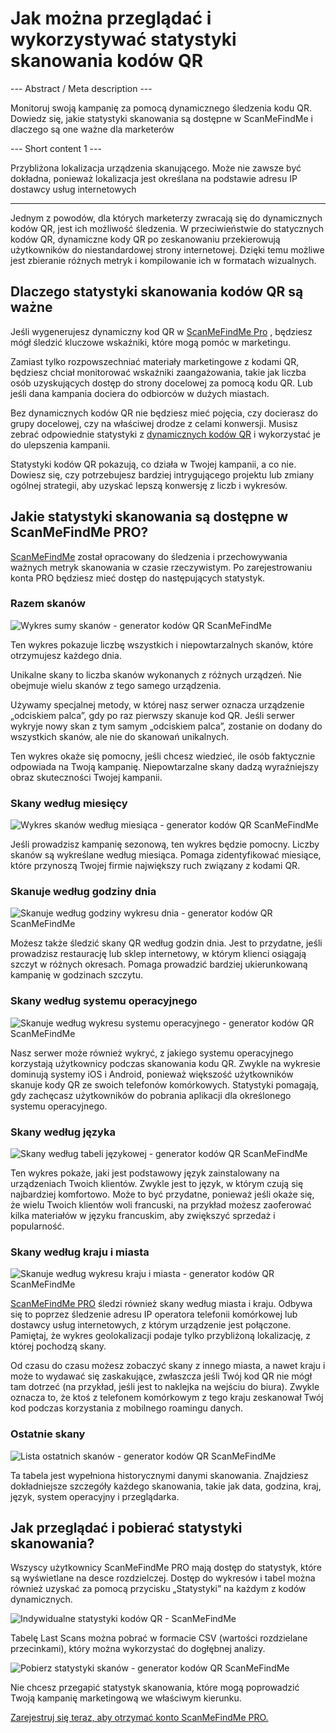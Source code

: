 <h1>Jak można przeglądać i wykorzystywać statystyki skanowania kodów QR</h1>

--- Abstract / Meta description ---

Monitoruj swoją kampanię za pomocą dynamicznego śledzenia kodu QR. Dowiedz się, jakie statystyki skanowania są dostępne w ScanMeFindMe i dlaczego są one ważne dla marketerów

--- Short content 1 ---

Przybliżona lokalizacja urządzenia skanującego. Może nie zawsze być dokładna, ponieważ lokalizacja jest określana na podstawie adresu IP dostawcy usług internetowych

----------

<p>Jednym z powodów, dla których marketerzy zwracają się do dynamicznych kodów QR, jest ich możliwość śledzenia. W przeciwieństwie do statycznych kodów QR, dynamiczne kody QR po zeskanowaniu przekierowują użytkowników do niestandardowej strony internetowej. Dzięki temu możliwe jest zbieranie różnych metryk i kompilowanie ich w formatach wizualnych.</p>

<h2>Dlaczego statystyki skanowania kodów QR są ważne</h2>

<p>Jeśli wygenerujesz dynamiczny kod QR w <a href="#pro">ScanMeFindMe Pro</a> , będziesz mógł śledzić kluczowe wskaźniki, które mogą pomóc w marketingu.</p>

<p>Zamiast tylko rozpowszechniać materiały marketingowe z kodami QR, będziesz chciał monitorować wskaźniki zaangażowania, takie jak liczba osób uzyskujących dostęp do strony docelowej za pomocą kodu QR. Lub jeśli dana kampania dociera do odbiorców w dużych miastach.</p>

<p>Bez dynamicznych kodów QR nie będziesz mieć pojęcia, czy docierasz do grupy docelowej, czy na właściwej drodze z celami konwersji. Musisz zebrać odpowiednie statystyki z <a href="#about:product">dynamicznych kodów QR</a> i wykorzystać je do ulepszenia kampanii.</p>

<p>Statystyki kodów QR pokazują, co działa w Twojej kampanii, a co nie. Dowiesz się, czy potrzebujesz bardziej intrygującego projektu lub zmiany ogólnej strategii, aby uzyskać lepszą konwersję z liczb i wykresów.</p>

<h2>Jakie statystyki skanowania są dostępne w ScanMeFindMe PRO?</h2>

<p><a href="#static:url">ScanMeFindMe</a> został opracowany do śledzenia i przechowywania ważnych metryk skanowania w czasie rzeczywistym. Po zarejestrowaniu konta PRO będziesz mieć dostęp do następujących statystyk.</p>

<h3>Razem skanów</h3>

<p class="imageholder">
    <img src="https://media.scanmefindme.com/blog/about_statistics/files/img 1 - total scans.png"
        alt="Wykres sumy skanów - generator kodów QR ScanMeFindMe">
</p>

<p>Ten wykres pokazuje liczbę wszystkich i niepowtarzalnych skanów, które otrzymujesz każdego dnia.</p>

<p>Unikalne skany to liczba skanów wykonanych z różnych urządzeń. Nie obejmuje wielu skanów z tego samego urządzenia.</p>

<p>Używamy specjalnej metody, w której nasz serwer oznacza urządzenie „odciskiem palca”, gdy po raz pierwszy skanuje kod QR. Jeśli serwer wykryje nowy skan z tym samym „odciskiem palca”, zostanie on dodany do wszystkich skanów, ale nie do skanowań unikalnych.</p>

<p>Ten wykres okaże się pomocny, jeśli chcesz wiedzieć, ile osób faktycznie odpowiada na Twoją kampanię. Niepowtarzalne skany dadzą wyraźniejszy obraz skuteczności Twojej kampanii.</p>

<h3>Skany według miesięcy</h3>

<p class="imageholder">
    <img src="https://media.scanmefindme.com/blog/about_statistics/files/img 2 - scans by month.png"
        alt="Wykres skanów według miesiąca - generator kodów QR ScanMeFindMe">
</p>

<p>Jeśli prowadzisz kampanię sezonową, ten wykres będzie pomocny. Liczby skanów są wykreślane według miesiąca. Pomaga zidentyfikować miesiące, które przynoszą Twojej firmie największy ruch związany z kodami QR.</p>

<h3>Skanuje według godziny dnia</h3>

<p class="imageholder">
    <img src="https://media.scanmefindme.com/blog/about_statistics/files/img 3 - scans by hour of the day.png"
        alt="Skanuje według godziny wykresu dnia - generator kodów QR ScanMeFindMe">
</p>

<p>Możesz także śledzić skany QR według godzin dnia. Jest to przydatne, jeśli prowadzisz restaurację lub sklep internetowy, w którym klienci osiągają szczyt w różnych okresach. Pomaga prowadzić bardziej ukierunkowaną kampanię w godzinach szczytu.</p>

<h3>Skany według systemu operacyjnego</h3>

<p class="imageholder">
    <img src="https://media.scanmefindme.com/blog/about_statistics/files/img 4 - scans by OS.png"
        alt="Skanuje według wykresu systemu operacyjnego - generator kodów QR ScanMeFindMe">
</p>

<p>Nasz serwer może również wykryć, z jakiego systemu operacyjnego korzystają użytkownicy podczas skanowania kodu QR. Zwykle na wykresie dominują systemy iOS i Android, ponieważ większość użytkowników skanuje kody QR ze swoich telefonów komórkowych. Statystyki pomagają, gdy zachęcasz użytkowników do pobrania aplikacji dla określonego systemu operacyjnego.</p>

<h3>Skany według języka</h3>

<p class="imageholder">
    <img src="https://media.scanmefindme.com/blog/about_statistics/files/img 5 - scans by lang.png"
        alt="Skany według tabeli językowej - generator kodów QR ScanMeFindMe">
</p>

<p>Ten wykres pokaże, jaki jest podstawowy język zainstalowany na urządzeniach Twoich klientów. Zwykle jest to język, w którym czują się najbardziej komfortowo. Może to być przydatne, ponieważ jeśli okaże się, że wielu Twoich klientów woli francuski, na przykład możesz zaoferować kilka materiałów w języku francuskim, aby zwiększyć sprzedaż i popularność.</p>

<h3>Skany według kraju i miasta</h3>

<p class="imageholder">
    <img src="https://media.scanmefindme.com/blog/about_statistics/files/img 6 - scans by country and city.png"
        alt="Skanuje według wykresu kraju i miasta - generator kodów QR ScanMeFindMe">
</p>

<p><a href="#pro">ScanMeFindMe PRO</a> śledzi również skany według miasta i kraju. Odbywa się to poprzez śledzenie adresu IP operatora telefonii komórkowej lub dostawcy usług internetowych, z którym urządzenie jest połączone. Pamiętaj, że wykres geolokalizacji podaje tylko przybliżoną lokalizację, z której pochodzą skany.</p>

<p>Od czasu do czasu możesz zobaczyć skany z innego miasta, a nawet kraju i może to wydawać się zaskakujące, zwłaszcza jeśli Twój kod QR nie mógł tam dotrzeć (na przykład, jeśli jest to naklejka na wejściu do biura). Zwykle oznacza to, że ktoś z telefonem komórkowym z tego kraju zeskanował Twój kod podczas korzystania z mobilnego roamingu danych.</p>

<h3>Ostatnie skany</h3>

<p class="imageholder">
    <img src="https://media.scanmefindme.com/blog/about_statistics/files/img 7 - last scans.png"
        alt="Lista ostatnich skanów - generator kodów QR ScanMeFindMe">
</p>

<p>Ta tabela jest wypełniona historycznymi danymi skanowania. Znajdziesz dokładniejsze szczegóły każdego skanowania, takie jak data, godzina, kraj, język, system operacyjny i przeglądarka.</p>

<h2>Jak przeglądać i pobierać statystyki skanowania?</h2>

<p>Wszyscy użytkownicy ScanMeFindMe PRO mają dostęp do statystyk, które są wyświetlane na desce rozdzielczej. Dostęp do wykresów i tabel można również uzyskać za pomocą przycisku „Statystyki” na każdym z kodów dynamicznych.</p>

<p class="imageholder">
    <img src="https://media.scanmefindme.com/blog/about_statistics/files/img 8 - dynamic codes-statistic.png"
        alt="Indywidualne statystyki kodów QR - ScanMeFindMe">
</p>

<p>Tabelę Last Scans można pobrać w formacie CSV (wartości rozdzielane przecinkami), który można wykorzystać do dogłębnej analizy.</p>

<p class="imageholder">
    <img src="https://media.scanmefindme.com/blog/about_statistics/files/img 7 - last scans - download as CSV.png"
        alt="Pobierz statystyki skanów - generator kodów QR ScanMeFindMe">
</p>

<p>Nie chcesz przegapić statystyk skanowania, które mogą poprowadzić Twoją kampanię marketingową we właściwym kierunku.</p>

<p><a href="#pro">Zarejestruj się teraz, aby otrzymać konto ScanMeFindMe PRO.</a></p>
